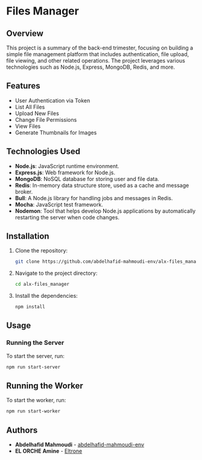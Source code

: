 # Files Manager

## Overview

This project is a summary of the back-end trimester, focusing on building a simple file management platform that includes authentication, file upload, file viewing, and other related operations. The project leverages various technologies such as Node.js, Express, MongoDB, Redis, and more.

## Features

- User Authentication via Token
- List All Files
- Upload New Files
- Change File Permissions
- View Files
- Generate Thumbnails for Images

## Technologies Used

- **Node.js**: JavaScript runtime environment.
- **Express.js**: Web framework for Node.js.
- **MongoDB**: NoSQL database for storing user and file data.
- **Redis**: In-memory data structure store, used as a cache and message broker.
- **Bull**: A Node.js library for handling jobs and messages in Redis.
- **Mocha**: JavaScript test framework.
- **Nodemon**: Tool that helps develop Node.js applications by automatically restarting the server when code changes.

## Installation

1. Clone the repository:
   ```sh
   git clone https://github.com/abdelhafid-mahmoudi-env/alx-files_manager.git
   ```

2. Navigate to the project directory:
    ```sh
    cd alx-files_manager
    ```

3. Install the dependencies:
    ```sh
    npm install
    ```

## Usage

### Running the Server

To start the server, run:
```sh
npm run start-server
```

## Running the Worker

To start the worker, run:
```sh
npm run start-worker
```

## Authors

* **Abdelhafid Mahmoudi** - [abdelhafid-mahmoudi-env](https://github.com/abdelhafid-mahmoudi-env)
* **EL ORCHE Amine** - [Eltrone](https://github.com/Eltrone)
